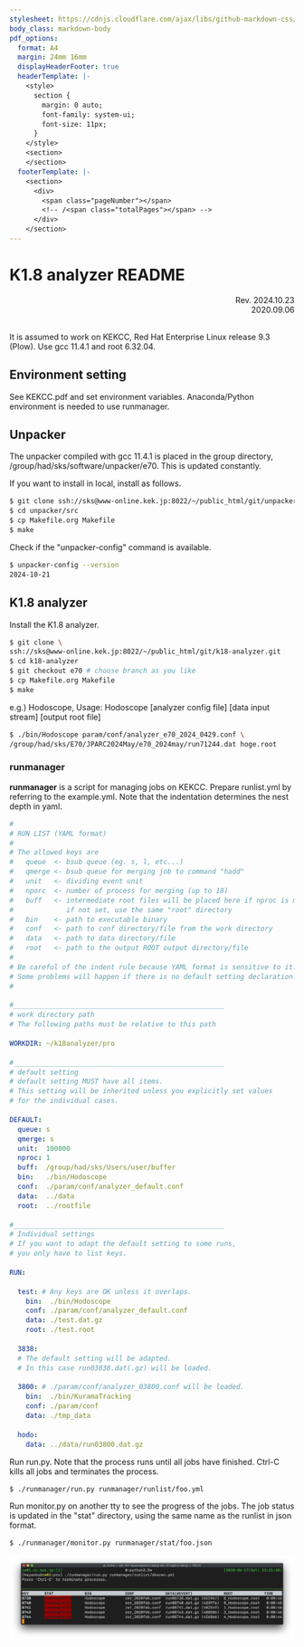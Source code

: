 ```yaml
---
stylesheet: https://cdnjs.cloudflare.com/ajax/libs/github-markdown-css/2.10.0/github-markdown.min.css
body_class: markdown-body
pdf_options:
  format: A4
  margin: 24mm 16mm
  displayHeaderFooter: true
  headerTemplate: |-
    <style>
      section {
        margin: 0 auto;
        font-family: system-ui;
        font-size: 11px;
      }
    </style>
    <section>
    </section>
  footerTemplate: |-
    <section>
      <div>
        <span class="pageNumber"></span>
        <!-- /<span class="totalPages"></span> -->
      </div>
    </section>
---
```


K1.8 analyzer README
====================

<div style="text-align: right;">
Rev. 2024.10.23<br>
2020.09.06
</div><br>

It is assumed to work on KEKCC, Red Hat Enterprise Linux release 9.3 (Plow).
Use gcc 11.4.1 and root 6.32.04.

## Environment setting

See KEKCC.pdf and set environment variables.
Anaconda/Python environment is needed to use runmanager.

## Unpacker

The unpacker compiled with gcc 11.4.1 is placed in the group directory, /group/had/sks/software/unpacker/e70. This is updated constantly.

If you want to install in local, install as follows.

```sh
$ git clone ssh://sks@www-online.kek.jp:8022/~/public_html/git/unpacker.git
$ cd unpacker/src
$ cp Makefile.org Makefile
$ make
```

Check if the "unpacker-config" command is available.

```sh
$ unpacker-config --version
2024-10-21
```

## K1.8 analyzer

Install the K1.8 analyzer.

```sh
$ git clone \
ssh://sks@www-online.kek.jp:8022/~/public_html/git/k18-analyzer.git
$ cd k18-analyzer
$ git checkout e70 # choose branch as you like
$ cp Makefile.org Makefile
$ make
```

e.g.) Hodoscope,
Usage: Hodoscope [analyzer config file] [data input stream] [output root file]

```sh
$ ./bin/Hodoscope param/conf/analyzer_e70_2024_0429.conf \
/group/had/sks/E70/JPARC2024May/e70_2024may/run71244.dat hoge.root
```

### runmanager

__runmanager__ is a script for managing jobs on KEKCC.
Prepare runlist.yml by referring to the example.yml.
Note that the indentation determines the nest depth in yaml.

```yml
#
# RUN LIST (YAML format)
#
# The allowed keys are
#   queue  <- bsub queue (eg. s, l, etc...)
#   qmerge <- bsub queue for merging job to command "hadd"
#   unit   <- dividing event unit
#   nporc  <- number of process for merging (up to 18)
#   buff   <- intermediate root files will be placed here if nproc is more than 2
#             if not set, use the same "root" directory
#   bin    <- path to executable binary
#   conf   <- path to conf directory/file from the work directory
#   data   <- path to data directory/file
#   root   <- path to the output ROOT output directory/file
#
# Be careful of the indent rule because YAML format is sensitive to it.
# Some problems will happen if there is no default setting declaration.
#

#____________________________________________________
# work directory path
# The following paths must be relative to this path

WORKDIR: ~/k18analyzer/pro

#____________________________________________________
# default setting
# default setting MUST have all items.
# This setting will be inherited unless you explicitly set values
# for the individual cases.

DEFAULT:
  queue: s
  qmerge: s
  unit:  100000
  nproc: 1
  buff:  /group/had/sks/Users/user/buffer
  bin:   ./bin/Hodoscope
  conf:  ./param/conf/analyzer_default.conf
  data:  ../data
  root:  ../rootfile

#____________________________________________________
# Individual settings
# If you want to adapt the default setting to some runs,
# you only have to list keys.

RUN:

  test: # Any keys are OK unless it overlaps.
    bin:  ./bin/Hodoscope
    conf: ./param/conf/analyzer_default.conf
    data: ./test.dat.gz
    root: ./test.root

  3838:
  # The default setting will be adapted.
  # In this case run03838.dat(.gz) will be loaded.

  3800: # ./param/conf/analyzer_03800.conf will be loaded.
    bin:  ./bin/KuramaTracking
    conf: ./param/conf
    data: ./tmp_data

  hodo:
    data: ../data/run03800.dat.gz
```

Run run.py.
Note that the process runs until all jobs have finished.
Ctrl-C kills all jobs and terminates the process.

```sh
$ ./runmanager/run.py runmanager/runlist/foo.yml
```

Run monitor.py on another tty to see the progress of the jobs.
The job status is updated in the "stat" directory, using the same name as the runlist in json format.

```sh
$ ./runmanager/monitor.py runmanager/stat/foo.json
```

![runmanager.png](runmanager.png "caption")
